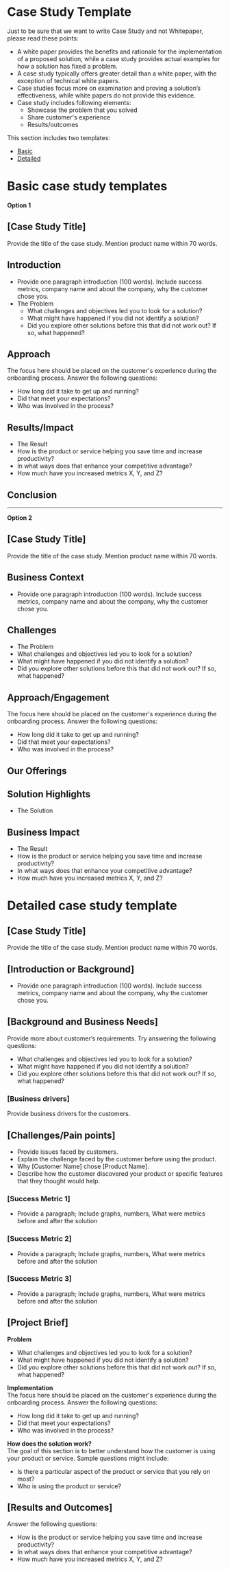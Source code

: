# Case Study Template

Just to be sure that we want to write Case Study and not Whitepaper, please read these points:
- A white paper provides the benefits and rationale for the implementation of a proposed solution, while a case study provides actual examples for how a solution has fixed a problem.
- A case study typically offers greater detail than a white paper, with the exception of technical white papers.
- Case studies focus more on examination and proving a solution’s effectiveness, while white papers do not provide this evidence.
- Case study includes following elements:
  - Showcase the problem that you solved
  - Share customer's experience
  - Results/outcomes


This section includes two templates:
- [Basic](#basic-case-study-template)
- [Detailed](#detailed-case-study-template)

# Basic case study templates

**Option 1**

## [Case Study Title]
Provide the title of the case study. Mention product name within 70 words. 


## Introduction
- Provide one paragraph introduction (100 words). Include success metrics, company name and about the company, why the customer chose you.
- The Problem
  - What challenges and objectives led you to look for a solution?
  - What might have happened if you did not identify a solution?
  - Did you explore other solutions before this that did not work out? If so, what happened?  

## Approach
The focus here should be placed on the customer's experience during the onboarding process. Answer the following questions:
- How long did it take to get up and running?
- Did that meet your expectations?
- Who was involved in the process?  

## Results/Impact
- The Result
- How is the product or service helping you save time and increase productivity?
- In what ways does that enhance your competitive advantage?
- How much have you increased metrics X, Y, and Z?
## Conclusion


---
  
**Option 2**


## [Case Study Title]
Provide the title of the case study. Mention product name within 70 words. 


## Business Context
- Provide one paragraph introduction (100 words). Include success metrics, company name and about the company, why the customer chose you.

## Challenges
- The Problem
- What challenges and objectives led you to look for a solution?
- What might have happened if you did not identify a solution?
- Did you explore other solutions before this that did not work out? If so, what happened?  
## Approach/Engagement
The focus here should be placed on the customer's experience during the onboarding process. Answer the following questions:
- How long did it take to get up and running?
- Did that meet your expectations?
- Who was involved in the process?  
## Our Offerings

## Solution Highlights
- The Solution

## Business Impact
- The Result
- How is the product or service helping you save time and increase productivity?
- In what ways does that enhance your competitive advantage?
- How much have you increased metrics X, Y, and Z?

# Detailed case study template

## [Case Study Title] 

Provide the title of the case study. Mention product name within 70 words. 
## [Introduction or Background] 
- Provide one paragraph introduction (100 words). Include success metrics, company name and about the company, why the customer chose you.
## [Background and Business Needs] 
Provide more about customer’s requirements. Try answering the following questions:
- What challenges and objectives led you to look for a solution?
- What might have happened if you did not identify a solution?
- Did you explore other solutions before this that did not work out? If so, what happened?
### [Business drivers] 
Provide business drivers for the customers. 
## [Challenges/Pain points] 
- Provide issues faced by customers.  
- Explain the challenge faced by the customer before using the product.  
- Why [Customer Name] chose [Product Name].  
- Describe how the customer discovered your product or specific features that they thought would help. 

### [Success Metric 1] 
- Provide a paragraph; Include graphs, numbers, What were metrics before and after the solution
### [Success Metric 2] 
- Provide a paragraph; Include graphs, numbers, What were metrics before and after the solution
### [Success Metric 3] 
- Provide a paragraph; Include graphs, numbers, What were metrics before and after the solution
## [Project Brief] 
**Problem** 
- What challenges and objectives led you to look for a solution?
- What might have happened if you did not identify a solution?
- Did you explore other solutions before this that did not work out? If so, what happened?  

**Implementation**  
The focus here should be placed on the customer's experience during the onboarding process. Answer the following questions:
- How long did it take to get up and running?
- Did that meet your expectations?
- Who was involved in the process?  

**How does the solution work?**   
The goal of this section is to better understand how the customer is using your product or service. Sample questions might include:
- Is there a particular aspect of the product or service that you rely on most?
- Who is using the product or service?


## [Results and Outcomes]
Answer the following questions:
- How is the product or service helping you save time and increase productivity?
- In what ways does that enhance your competitive advantage?
- How much have you increased metrics X, Y, and Z?
